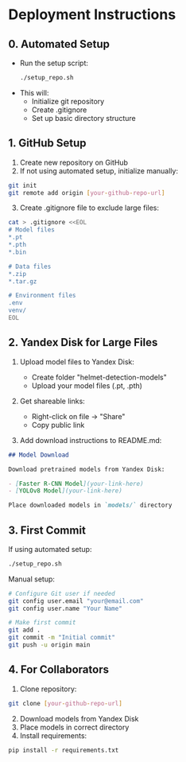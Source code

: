 # Deployment Instructions

## 0. Automated Setup
- Run the setup script:
  ```bash
  ./setup_repo.sh
  ```
- This will:
  - Initialize git repository
  - Create .gitignore
  - Set up basic directory structure

## 1. GitHub Setup

1. Create new repository on GitHub
2. If not using automated setup, initialize manually:
```bash
git init
git remote add origin [your-github-repo-url]
```

3. Create .gitignore file to exclude large files:
```bash
cat > .gitignore <<EOL
# Model files
*.pt
*.pth
*.bin

# Data files
*.zip
*.tar.gz

# Environment files
.env
venv/
EOL
```

## 2. Yandex Disk for Large Files

1. Upload model files to Yandex Disk:
   - Create folder "helmet-detection-models"
   - Upload your model files (.pt, .pth)

2. Get shareable links:
   - Right-click on file → "Share"
   - Copy public link

3. Add download instructions to README.md:
```markdown
## Model Download

Download pretrained models from Yandex Disk:

- [Faster R-CNN Model](your-link-here)
- [YOLOv8 Model](your-link-here)

Place downloaded models in `models/` directory
```

## 3. First Commit

If using automated setup:
```bash
./setup_repo.sh
```

Manual setup:
```bash
# Configure Git user if needed
git config user.email "your@email.com"
git config user.name "Your Name"

# Make first commit
git add .
git commit -m "Initial commit"
git push -u origin main
```

## 4. For Collaborators

1. Clone repository:
```bash
git clone [your-github-repo-url]
```

2. Download models from Yandex Disk
3. Place models in correct directory
4. Install requirements:
```bash
pip install -r requirements.txt